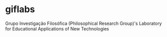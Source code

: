 # giflabs
Grupo Investigação Filosófica (Philosophical Research Group)'s Laboratory for Educational Applications of New Technologies
